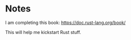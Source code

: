 # Notes

I am completing this book: https://doc.rust-lang.org/book/

This will help me kickstart Rust stuff.